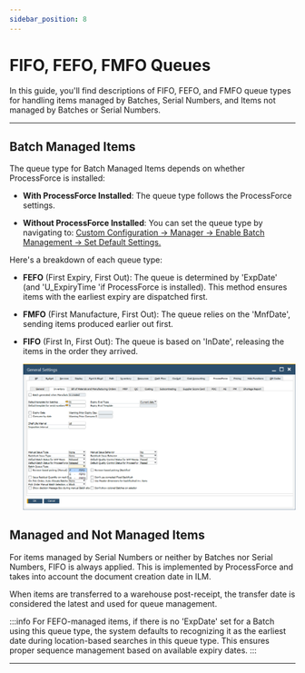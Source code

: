 ```yaml
---
sidebar_position: 8
---
```


# FIFO, FEFO, FMFO Queues

In this guide, you'll find descriptions of FIFO, FEFO, and FMFO queue types for handling items managed by Batches, Serial Numbers, and Items not managed by Batches or Serial Numbers.

---

## Batch Managed Items

The queue type for Batch Managed Items depends on whether ProcessForce is installed:

- **With ProcessForce Installed**: The queue type follows the ProcessForce settings.

- **Without ProcessForce Installed**: You can set the queue type by navigating to: [Custom Configuration → Manager → Enable Batch Management → Set Default Settings.](../administrator-guide/custom-configuration/custom-configuration-functions/manager/batch-management-manager.md)

Here's a breakdown of each queue type:

- **FEFO** (First Expiry, First Out): The queue is determined by 'ExpDate' (and 'U_ExpiryTime 'if ProcessForce is installed). This method ensures items with the earliest expiry are dispatched first.

- **FMFO** (First Manufacture, First Out): The queue relies on the 'MnfDate', sending items produced earlier out first.

- **FIFO** (First In, First Out): The queue is based on 'InDate', releasing the items in the order they arrived.

  ![FIFO FMFO FIFO Queues](./media/fifi-fefo-fmfo.png)

## Managed and Not Managed Items

For items managed by Serial Numbers or neither by Batches nor Serial Numbers, FIFO is always applied. This is implemented by ProcessForce and takes into account the document creation date in ILM.

When items are transferred to a warehouse post-receipt, the transfer date is considered the latest and used for queue management.

:::info
For FEFO-managed items, if there is no 'ExpDate' set for a Batch using this queue type, the system defaults to recognizing it as the earliest date during location-based searches in this queue type. This ensures proper sequence management based on available expiry dates.
:::

---
